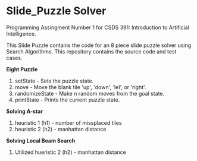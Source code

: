 # Slide_Puzzle Solver 

Programming Assingment Number 1 for CSDS 391: Introduction to Artificial Intelligence.

This Slide Puzzle contains the code for an 8 piece slide puzzle solver using Search Algorithms. This repository contains the source code and test cases.

**Eight Puzzle**
1. setState <state> - Sets the puzzle state.
2. move<direction> - Move the blank tile 'up', 'down', 'leI', or 'right'.
3. randomizeState <n> - Make n random moves from the goal state.
4. printState - Prints the current puzzle state.

**Solving A-star**
1. heuristic 1 (h1) - number of missplaced tiles
2. heuristic 2 (h2) - manhattan distance

**Solving Local Beam Search**
1. Utilized hueristic 2 (h2) - manhattan distance


